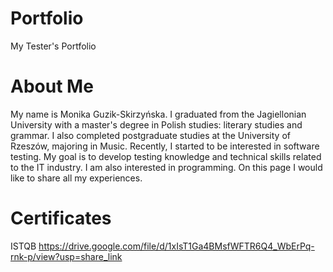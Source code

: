 # Portfolio
My Tester's Portfolio
# About Me
My name is Monika Guzik-Skirzyńska.
I graduated from the Jagiellonian University with a master's degree in Polish studies: literary studies and grammar.
I also completed postgraduate studies at the University of Rzeszów, majoring in Music.
Recently, I started to be interested in software testing.
My goal is to develop testing knowledge and technical skills related to the IT industry. I am also interested in programming.
On this page I would like to share all my experiences.
# Certificates
ISTQB https://drive.google.com/file/d/1xIsT1Ga4BMsfWFTR6Q4_WbErPq-rnk-p/view?usp=share_link
